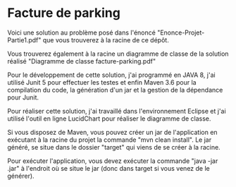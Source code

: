 #  Facture de parking

Voici une solution au problème posé dans l'énoncé "Enonce-Projet-Partie1.pdf" que vous trouverez à la racine de ce dépôt.

Vous trouverez également à la racine un diagramme de classe de la solution réalisé "Diagramme de classe facture-parking.pdf"

Pour le développement de cette solution, j'ai programmé en JAVA 8, j'ai utilisé Junit 5 pour effectuer les testes et enfin Maven 3.6 pour la compilation du code, la génération d'un jar et la gestion de la dépendance pour Junit.

Pour réaliser cette solution, j'ai travaillé dans l'environnement Eclipse et j'ai utilisé l'outil en ligne LucidChart pour réaliser le diagramme de classe.

Si vous disposez de Maven, vous pouvez créer un jar de l'application en exécutant à la racine du projet la commande "mvn clean install". Le jar généré, se situe dans le dossier "target" qui viens de se créer à la racine.

Pour exécuter l'application, vous devez exécuter la commande "java -jar <nom-du-jar>.jar" à l'endroit où se situe le jar (donc dans target si vous venez de le générer).
